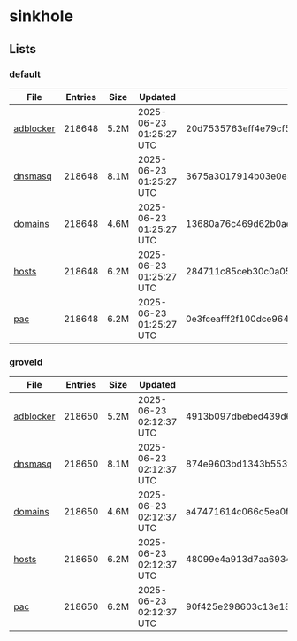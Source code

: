 # sinkhole

## Lists

### default

|File|Entries|Size|Updated|Hash|
|-|-|-|-|-|
|[adblocker](https://raw.githubusercontent.com/groveld/sinkhole/lists/default/adblocker.txt)|218648|5.2M|2025-06-23 01:25:27 UTC|20d7535763eff4e79cf5996188af84f4ae46f7766c36f10dd3651e45bd35784b|
|[dnsmasq](https://raw.githubusercontent.com/groveld/sinkhole/lists/default/dnsmasq.txt)|218648|8.1M|2025-06-23 01:25:27 UTC|3675a3017914b03e0e54d43bdec70bf7aa071a2a4456a0c719e3867acee633a6|
|[domains](https://raw.githubusercontent.com/groveld/sinkhole/lists/default/domains.txt)|218648|4.6M|2025-06-23 01:25:27 UTC|13680a76c469d62b0aec9e94e933fe9725ebae2cb4700bdc212ee133864faebd|
|[hosts](https://raw.githubusercontent.com/groveld/sinkhole/lists/default/hosts.txt)|218648|6.2M|2025-06-23 01:25:27 UTC|284711c85ceb30c0a054ba5a714b21d97256acaef9cb700c6918beddecbd4258|
|[pac](https://raw.githubusercontent.com/groveld/sinkhole/lists/default/pac.txt)|218648|6.2M|2025-06-23 01:25:27 UTC|0e3fceafff2f100dce9643c122b5265ba7df5c3eaebb044195732a1ce4b8d6a5|

### groveld

|File|Entries|Size|Updated|Hash|
|-|-|-|-|-|
|[adblocker](https://raw.githubusercontent.com/groveld/sinkhole/lists/groveld/adblocker.txt)|218650|5.2M|2025-06-23 02:12:37 UTC|4913b097dbebed439d61a1ac9faa077818d7279e38ca52780e072adef200f71f|
|[dnsmasq](https://raw.githubusercontent.com/groveld/sinkhole/lists/groveld/dnsmasq.txt)|218650|8.1M|2025-06-23 02:12:37 UTC|874e9603bd1343b553f75085b60b34b569a04f0559029f2b4e7b64d5960973ae|
|[domains](https://raw.githubusercontent.com/groveld/sinkhole/lists/groveld/domains.txt)|218650|4.6M|2025-06-23 02:12:37 UTC|a47471614c066c5ea0fe2d7697522a4ee5b7d7a6ff769b0d0874d61bb9713b63|
|[hosts](https://raw.githubusercontent.com/groveld/sinkhole/lists/groveld/hosts.txt)|218650|6.2M|2025-06-23 02:12:37 UTC|48099e4a913d7aa693447470b8e7dd89541afbc235e525128d74d6b585f0327b|
|[pac](https://raw.githubusercontent.com/groveld/sinkhole/lists/groveld/pac.txt)|218650|6.2M|2025-06-23 02:12:37 UTC|90f425e298603c13e18ecac37c34edecc7a13003fc0951c3209b3226373cace5|
